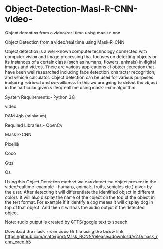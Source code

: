# Object-Detection-Masl-R-CNN-video-
Object detection from a video/real time using mask-r-cnn 

Object Detection from a video/real time using Mask-R-CNN

Object detection is a well-known computer technology connected with computer vision and image processing that focuses on detecting objects or its instances of a certain class (such as humans, flowers, animals) in digital images and videos. There are various applications of object detection that have been well researched including face detection, character recognition, and vehicle calculator. Object detection can be used for various purposes including retrieval and surveillance. In this we are going to detect the object in the particular given video/realtime using mask-r-cnn algorithm.

System Requirements:- Python 3.8

video

RAM 4gb (minimum)


Required Libraries:- OpenCv

Mask R-CNN

Pixellib

Coco

Gtts

Os

Using this Object Detection method we can detect the object present in the video/realtime (example – humans, animals, fruits, vehicles etc.) given by the user. After detecting it will differentiate the identified object in different colors. It will also display the name of the object on the top of the object in the text format. For example if it identify a dog means it will display dog in top of that object. And then it will has the audio output if the detected object.

Note: audio output is created by GTTS(google text to speech

Download the mask-r-cnn coco h5 file using the below link
https://github.com/matterport/Mask_RCNN/releases/download/v2.0/mask_rcnn_coco.h5
